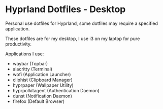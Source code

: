 # Hyprland Dotfiles - Desktop
Personal use dotfiles for Hyprland, some dotfiles may require a specified application.

These dotfiles are for my desktop, I use i3 on my laptop for pure productivity.

Applications I use:
- waybar (Topbar)
- alacritty (Terminal)
- wofi (Application Launcher)
- cliphist (Clipboard Manager)
- hyprpaper (Wallpaper Utility)
- hyprpolkitagent (Authentication Daemon)
- dunst (Notification Daemon)
- firefox (Default Browser)
